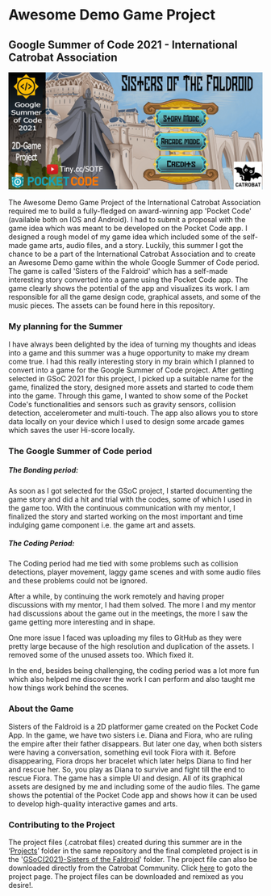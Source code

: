 # **Awesome Demo Game Project**
## Google Summer of Code 2021 - International Catrobat Association

![alt text](https://github.com/Shriyanshu1/DemoGameProject-2021/blob/main/Image/Banner.png)

The Awesome Demo Game Project of the International Catrobat Association required me to build a fully-fledged on  award-winning app 'Pocket Code' (available both on IOS and Android). I had to submit a proposal with the game idea which was meant to be developed on the Pocket Code app. I designed a rough model of my game idea which included some of the self-made game arts, audio files, and a story. Luckily, this summer I got the chance to be a part of the International Catrobat Association and to create an Awesome Demo game within the whole Google Summer of Code period.
The game is called 'Sisters of the Faldroid' which has a self-made interesting story converted into a game using the Pocket Code app. The game clearly shows the potential of the app and visualizes its work. I am responsible for all the game design code, graphical assets, and some of the music pieces. The assets can be found here in this repository.

### My planning for the Summer

I have always been delighted by the idea of turning my thoughts and ideas into a game and this summer was a huge opportunity to make my dream come true. I had this really interesting story in my brain which I planned to convert into a game for the Google Summer of Code project. After getting selected in GSoC 2021 for this project, I picked up a suitable name for the game, finalized the story, designed more assets and started to code them into the game. Through this game, I wanted to show some of the Pocket Code's functionalities and sensors such as gravity sensors, collision detection, accelerometer and multi-touch. The app also allows you to store data locally on your device which I used to design some arcade games which saves the user Hi-score locally.

### The Google Summer of Code period

##### The Bonding period:
As soon as I got selected for the GSoC project, I started documenting the game story and did a hit and trial with the codes, some of which I used in the game too. With the continuous communication with my mentor, I finalized the story and started working on the most important and time indulging game component i.e. the game art and assets.

##### The Coding Period:
The Coding period had me tied with some problems such as collision detections, player movement, laggy game scenes and with some audio files and these problems could not be ignored.

After a while, by continuing the work remotely and having proper discussions with my mentor, I had them solved. The more I and my mentor had discussions about the game out in the meetings, the more I saw the game getting more interesting and in shape.

One more issue I faced was uploading my files to GitHub as they were pretty large because of the high resolution and duplication of the assets. I removed some of the unused assets too. Which fixed it.

In the end, besides being challenging, the coding period was a lot more fun which also helped me discover the work I can perform and also taught me how things work behind the scenes.

### About the Game 

Sisters of the Faldroid is a 2D platformer game created on the Pocket Code App. In the game, we have two sisters i.e. Diana and Fiora, who are ruling the empire after their father disappears. But later one day, when both sisters were having a conversation, something evil took Fiora with it. Before disappearing, Fiora drops her bracelet which later helps Diana to find her and rescue her. So, you play as Diana to survive and fight till the end to rescue Fiora. The game has a simple UI and design. All of its graphical assets are designed by me and including some of the audio files.
The game shows the potential of the Pocket Code app and shows how it can be used to develop high-quality interactive games and arts.

### Contributing to the Project

The project files (.catrobat files) created during this summer are in the ‘[Projects](https://github.com/Shriyanshu1/DemoGameProject-2021/tree/main/Project)’ folder in the same repository and the final completed project is in the '[GSoC(2021)-Sisters of the Faldroid](https://github.com/Shriyanshu1/DemoGameProject-2021/tree/main/GSoC(2021)-Sisters%20of%20the%20Faldroid)' folder. 
The project file can also be downloaded directly from the Catrobat Community. Click [here](https://share.catrob.at/app/project/90ec41a9-041c-11ec-af47-005056a36f47) to goto the project page. 
The project files can be downloaded and remixed as you desire!.

